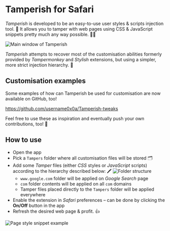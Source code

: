 # Tamperish for Safari


_Tamperish_ is developed to be an easy-to-use user styles & scripts injection tool. 💉 It allows you to tamper with web pages using CSS & JavaScript snippets pretty much any way possible. 👷‍♂️

![Main window of Tamperish](https://i.imgur.com/QOWVhAW.png)

_Tamperish_ attempts to recover most of the customisation abilities formerly provided by _Tampermonkey_ and _Stylish_ extensions, but using a simpler, more strict injection hierarchy. 👾

## Customisation examples

Some examples of how can Tamperish be used for customisation are now available on GitHub, too!

https://github.com/username0x0a/Tamperish-tweaks

Feel free to use these as inspiration and eventually push your own contributions, too! 🙏

## How to use

- Open the app
- Pick a `Tampers` folder where all customisation files will be stored 🗂
- Add some _Tamper_ files (either _CSS_ styles or _JavaScript_ scripts) according to the hierarchy described below: 🖍 ![Folder structure](https://i.imgur.com/eUSINxe.png)
	- `www.google.com` folder will be applied on _Google Search_ page
	- `com` folder contents will be applied on all `com` domains
	- Tamper files placed directly to the `Tampers` folder will be applied everywhere
- Enable the extension in _Safari_ preferences – can be done by clicking the **On/Off** button in the app
- Refresh the desired web page & profit. 👍

![Page style snippet example](https://i.imgur.com/5DJSXDD.png)
